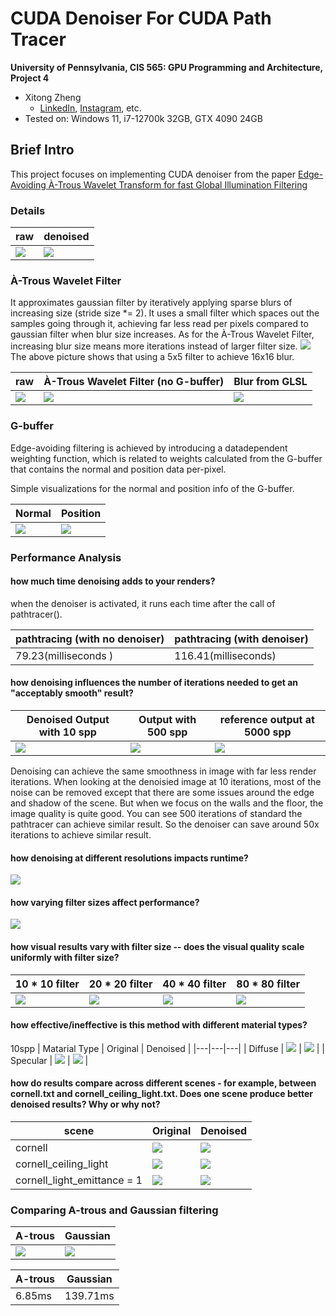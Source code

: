 CUDA Denoiser For CUDA Path Tracer
==================================

**University of Pennsylvania, CIS 565: GPU Programming and Architecture, Project 4**

* Xitong Zheng
  * [LinkedIn](https://www.linkedin.com/in/xitong-zheng-5b6543205/), [Instagram](https://www.instagram.com/simonz_zheng/), etc.
* Tested on: Windows 11, i7-12700k 32GB, GTX 4090 24GB

## Brief Intro
This project focuses on implementing CUDA denoiser from the paper [Edge-Avoiding À-Trous Wavelet Transform for fast Global
Illumination Filtering](https://jo.dreggn.org/home/2010_atrous.pdf)

### Details
| raw | denoised |
|-----| -----    |
|![](./img/intro_raw.png) | ![](./img/intro_denoised.png) |

### À-Trous Wavelet Filter
It approximates gaussian filter by iteratively applying sparse blurs of increasing size (stride size *= 2). It uses a small filter which spaces out the samples going through it, achieving far less read per pixels compared to gaussian filter when blur size increases. As for the À-Trous Wavelet Filter, increasing blur size means more iterations instead of larger filter size.
![](./img/filter_intro.png) 
The above picture shows that using a 5x5 filter to achieve 16x16 blur.

| raw | À-Trous Wavelet Filter (no G-buffer)| Blur from GLSL |
|-----| ----- | ----- |
|![](./img/intro_raw.png) | ![](./img/A_trous_wo_edge_avoid.png) |![](./img/raw_after_glmp_blur.png) |

### G-buffer 
Edge-avoiding filtering is achieved by introducing a datadependent weighting function, which is related to weights calculated from the G-buffer that contains the normal and position data per-pixel.

Simple visualizations for the normal and position info of the G-buffer.

| Normal | Position |
|---|---|
|![](img/my_normal_G.png)|![](img/my_pos_G.png)|




### Performance Analysis
#### how much time denoising adds to your renders?
when the denoiser is activated, it runs each time after the call of pathtracer().

| pathtracing (with no denoiser) | pathtracing (with denoiser) |
|---|---|
| 79.23(milliseconds ) | 116.41(milliseconds) |

#### how denoising influences the number of iterations needed to get an "acceptably smooth" result?

| Denoised Output with 10 spp | Output with 500 spp | reference output at 5000 spp |
|---|---|---|
|![](img/intro_denoised.png)|![](img/500spp.png)|![](/img/ground_truth.png)|

Denoising can achieve the same smoothness in image with far less render iterations. When looking at the denoisied image at 10 iterations, most of the noise can be removed except that there are some issues around the edge and shadow of the scene. But when we focus on the walls and the floor, the image quality is quite good. You can see 500 iterations of standard the pathtracer can achieve similar result. So the denoiser can save around  50x iterations to achieve similar result.

#### how denoising at different resolutions impacts runtime?
![](./img/denoiser_runtime_resolution_(filter_size=80%20_%2080).png)

#### how varying filter sizes affect performance?
![](./img/Denoiser_runtime_VS_Filter_size_(resolution=1600%20_1600_10spp).png)

#### how visual results vary with filter size -- does the visual quality scale uniformly with filter size?

| 10 * 10 filter | 20 * 20 filter | 40 * 40 filter |  80 * 80 filter |
|---|---|---|---|
|![](img/10_10.png) | ![](img/20_20.png) | ![](img/40_40.png) | ![](img/80_80.png) |

#### how effective/ineffective is this method with different material types?
10spp
| Matarial Type | Original  | Denoised |
|---|---|---|
| Diffuse | ![](img/diffuse_original.png) | ![](img/diffuse.png) |
| Specular | ![](img/specular_original.png) | ![](img/specular.png) |

#### how do results compare across different scenes - for example, between cornell.txt and cornell_ceiling_light.txt. Does one scene produce better denoised results? Why or why not?

| scene | Original | Denoised |
|---|---|---|
| cornell | ![](img/cornell_original.png) | ![](img/cornell_denoised.png) |
| cornell_ceiling_light | ![](img/original_cornell_light.png) | ![](img/denoised_cornell_light.png) |
| cornell_light_emittance = 1 | ![](img/original_cornell_e1.png) | ![](img/denoised_cornell_e1.png) |

### Comparing A-trous and Gaussian filtering

| A-trous | Gaussian |
|---|---|
|![](img/A_wave_filter.png) | ![](img/gaussian_filter.png) |

| A-trous | Gaussian |
|---|---|
| 6.85ms | 139.71ms |